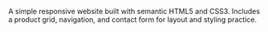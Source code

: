 A simple responsive website built with semantic HTML5 and CSS3. Includes a product grid, navigation, and contact form for layout and styling practice.
